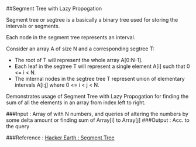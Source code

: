 ##Segment Tree with Lazy Propogation

Segment tree or segtree is a basically a binary tree used for storing the intervals or segments.


Each node in the segment tree represents an interval.


Consider an array A of size N and a corresponding segtree T:
*    The root of T will represent the whole array A[0:N-1].
*    Each leaf in the segtree T will represent a single element A[i] such that 0 <= i < N.
*    The internal nodes in the segtree tree T represent union of elementary intervals A[i:j] where 0 <= i < j < N.



Demonstrates usage of Segment Tree with Lazy Propogation for finding the sum of all the elements in an array from index left to right.

###Input : Array of with N numbers, and queries of altering the numbers by some delta amount or finding sum of Array[i] to Array[j]
###Output : Acc. to the query


###Reference : <a href="https://www.hackerearth.com/practice/notes/segment-tree-and-lazy-propagation/">Hacker Earth : Segment Tree</a> 
